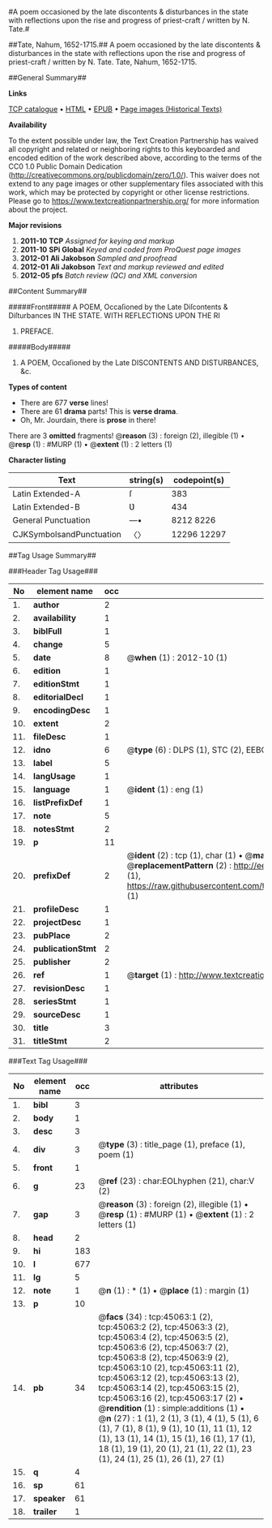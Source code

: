 #A poem occasioned by the late discontents & disturbances in the state with reflections upon the rise and progress of priest-craft / written by N. Tate.#

##Tate, Nahum, 1652-1715.##
A poem occasioned by the late discontents & disturbances in the state with reflections upon the rise and progress of priest-craft / written by N. Tate.
Tate, Nahum, 1652-1715.

##General Summary##

**Links**

[TCP catalogue](http://www.ota.ox.ac.uk/tcp/)  • 
[HTML](http://tei.it.ox.ac.uk/tcp/Texts-HTML/free/A63/A63078.html)  • 
[EPUB](http://tei.it.ox.ac.uk/tcp/Texts-EPUB/free/A63/A63078.epub) • 
[Page images (Historical Texts)](https://historicaltexts.jisc.ac.uk/eebo-10445718e)

**Availability**

To the extent possible under law, the Text Creation Partnership has waived all copyright and related or neighboring rights to this keyboarded and encoded edition of the work described above, according to the terms of the CC0 1.0 Public Domain Dedication (http://creativecommons.org/publicdomain/zero/1.0/). This waiver does not extend to any page images or other supplementary files associated with this work, which may be protected by copyright or other license restrictions. Please go to https://www.textcreationpartnership.org/ for more information about the project.

**Major revisions**

1. __2011-10__ __TCP__ *Assigned for keying and markup*
1. __2011-10__ __SPi Global__ *Keyed and coded from ProQuest page images*
1. __2012-01__ __Ali Jakobson__ *Sampled and proofread*
1. __2012-01__ __Ali Jakobson__ *Text and markup reviewed and edited*
1. __2012-05__ __pfs__ *Batch review (QC) and XML conversion*

##Content Summary##

#####Front#####
A POEM, Occaſioned by the Late Diſcontents & Diſturbances IN THE STATE. WITH REFLECTIONS UPON THE RI
1. PREFACE.

#####Body#####

1. A POEM, Occaſioned by the Late DISCONTENTS AND DISTURBANCES, &c.

**Types of content**

  * There are 677 **verse** lines!
  * There are 61 **drama** parts! This is **verse drama**.
  * Oh, Mr. Jourdain, there is **prose** in there!

There are 3 **omitted** fragments! 
 @__reason__ (3) : foreign (2), illegible (1)  •  @__resp__ (1) : #MURP (1)  •  @__extent__ (1) : 2 letters (1)

**Character listing**


|Text|string(s)|codepoint(s)|
|---|---|---|
|Latin Extended-A|ſ|383|
|Latin Extended-B|Ʋ|434|
|General Punctuation|—•|8212 8226|
|CJKSymbolsandPunctuation|〈〉|12296 12297|

##Tag Usage Summary##

###Header Tag Usage###

|No|element name|occ|attributes|
|---|---|---|---|
|1.|__author__|2||
|2.|__availability__|1||
|3.|__biblFull__|1||
|4.|__change__|5||
|5.|__date__|8| @__when__ (1) : 2012-10 (1)|
|6.|__edition__|1||
|7.|__editionStmt__|1||
|8.|__editorialDecl__|1||
|9.|__encodingDesc__|1||
|10.|__extent__|2||
|11.|__fileDesc__|1||
|12.|__idno__|6| @__type__ (6) : DLPS (1), STC (2), EEBO-CITATION (1), OCLC (1), VID (1)|
|13.|__label__|5||
|14.|__langUsage__|1||
|15.|__language__|1| @__ident__ (1) : eng (1)|
|16.|__listPrefixDef__|1||
|17.|__note__|5||
|18.|__notesStmt__|2||
|19.|__p__|11||
|20.|__prefixDef__|2| @__ident__ (2) : tcp (1), char (1)  •  @__matchPattern__ (2) : ([0-9\-]+):([0-9IVX]+) (1), (.+) (1)  •  @__replacementPattern__ (2) : http://eebo.chadwyck.com/downloadtiff?vid=$1&page=$2 (1), https://raw.githubusercontent.com/textcreationpartnership/Texts/master/tcpchars.xml#$1 (1)|
|21.|__profileDesc__|1||
|22.|__projectDesc__|1||
|23.|__pubPlace__|2||
|24.|__publicationStmt__|2||
|25.|__publisher__|2||
|26.|__ref__|1| @__target__ (1) : http://www.textcreationpartnership.org/docs/. (1)|
|27.|__revisionDesc__|1||
|28.|__seriesStmt__|1||
|29.|__sourceDesc__|1||
|30.|__title__|3||
|31.|__titleStmt__|2||


###Text Tag Usage###

|No|element name|occ|attributes|
|---|---|---|---|
|1.|__bibl__|3||
|2.|__body__|1||
|3.|__desc__|3||
|4.|__div__|3| @__type__ (3) : title_page (1), preface (1), poem (1)|
|5.|__front__|1||
|6.|__g__|23| @__ref__ (23) : char:EOLhyphen (21), char:V (2)|
|7.|__gap__|3| @__reason__ (3) : foreign (2), illegible (1)  •  @__resp__ (1) : #MURP (1)  •  @__extent__ (1) : 2 letters (1)|
|8.|__head__|2||
|9.|__hi__|183||
|10.|__l__|677||
|11.|__lg__|5||
|12.|__note__|1| @__n__ (1) : * (1)  •  @__place__ (1) : margin (1)|
|13.|__p__|10||
|14.|__pb__|34| @__facs__ (34) : tcp:45063:1 (2), tcp:45063:2 (2), tcp:45063:3 (2), tcp:45063:4 (2), tcp:45063:5 (2), tcp:45063:6 (2), tcp:45063:7 (2), tcp:45063:8 (2), tcp:45063:9 (2), tcp:45063:10 (2), tcp:45063:11 (2), tcp:45063:12 (2), tcp:45063:13 (2), tcp:45063:14 (2), tcp:45063:15 (2), tcp:45063:16 (2), tcp:45063:17 (2)  •  @__rendition__ (1) : simple:additions (1)  •  @__n__ (27) : 1 (1), 2 (1), 3 (1), 4 (1), 5 (1), 6 (1), 7 (1), 8 (1), 9 (1), 10 (1), 11 (1), 12 (1), 13 (1), 14 (1), 15 (1), 16 (1), 17 (1), 18 (1), 19 (1), 20 (1), 21 (1), 22 (1), 23 (1), 24 (1), 25 (1), 26 (1), 27 (1)|
|15.|__q__|4||
|16.|__sp__|61||
|17.|__speaker__|61||
|18.|__trailer__|1||
